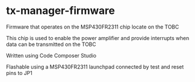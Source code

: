 # tx-manager-firmware
Firmware that operates on the MSP430FR2311 chip locate on the TOBC

This chip is used to enable the power amplifier and provide interrupts when data can be transmitted on the TOBC

Written using Code Composer Studio

Flashable using a MSP430FR2311 launchpad connected by test and reset pins to JP1
